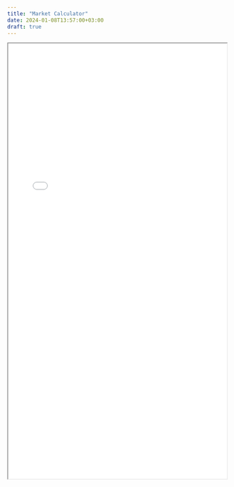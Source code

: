 ```yaml
---
title: "Market Calculator"
date: 2024-01-08T13:57:00+03:00
draft: true
---
```



<iframe src="/market-calculator" height="1000" width="100%" ></iframe>